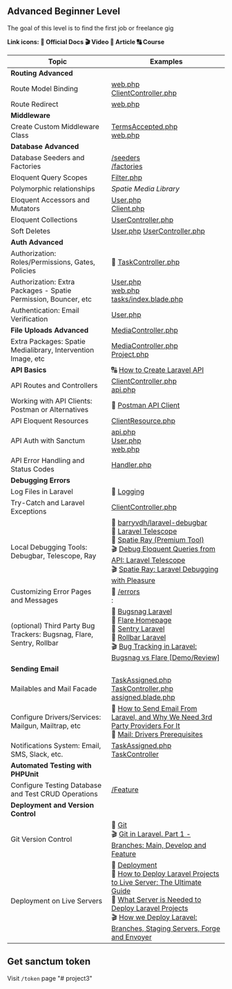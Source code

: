 ## Advanced Beginner Level
The goal of this level is to find the first job or freelance gig

__Link icons: :book: Official Docs :clapper: Video :page_facing_up: Article :capital_abcd: Course__ 

| Topic | Examples |
| ----- | ----- |
| **Routing Advanced** ||
| Route Model Binding | [web.php](https://github.com/LaravelDaily/Laravel-Roadmap-Advanced-Beginner-Roadmap/blob/main/routes/web.php#L26) <br> [ClientController.php](https://github.com/LaravelDaily/Laravel-Roadmap-Advanced-Beginner-Roadmap/blob/main/app/Http/Controllers/ClientController.php#L38) <br>|
| Route Redirect |[web.php](https://github.com/LaravelDaily/Laravel-Roadmap-Advanced-Beginner-Roadmap/blob/main/routes/web.php#L16) <br>|
| **Middleware** ||
| Create Custom Middleware Class | [TermsAccepted.php](https://github.com/LaravelDaily/Laravel-Roadmap-Advanced-Beginner-Roadmap/blob/main/app/Http/Middleware/TermsAccepted.php) <br> [web.php](https://github.com/LaravelDaily/Laravel-Roadmap-Advanced-Beginner-Roadmap/blob/main/routes/web.php#L23)|
| **Database Advanced** ||
| Database Seeders and Factories | [/seeders](https://github.com/LaravelDaily/Laravel-Roadmap-Advanced-Beginner-Roadmap/tree/main/database/seeders) <br> [/factories](https://github.com/LaravelDaily/Laravel-Roadmap-Advanced-Beginner-Roadmap/tree/main/database/factories) <br>|
| Eloquent Query Scopes | [Filter.php](https://github.com/LaravelDaily/Laravel-Roadmap-Advanced-Beginner-Roadmap/blob/main/app/Traits/Filter.php#L7) <br>|
| Polymorphic relationships | _Spatie Media Library_ <br>|
| Eloquent Accessors and Mutators | [User.php](https://github.com/LaravelDaily/Laravel-Roadmap-Advanced-Beginner-Roadmap/blob/main/app/Models/User.php#L58) <br> [Client.php](https://github.com/LaravelDaily/Laravel-Roadmap-Advanced-Beginner-Roadmap/blob/main/app/Models/Client.php#L23) |
| Eloquent Collections | [UserController.php](https://github.com/LaravelDaily/Laravel-Roadmap-Advanced-Beginner-Roadmap/blob/main/app/Http/Controllers/UserController.php#L20) <br>|
| Soft Deletes | [User.php](https://github.com/LaravelDaily/Laravel-Roadmap-Advanced-Beginner-Roadmap/blob/main/app/Models/User.php#L15) [UserController.php](https://github.com/LaravelDaily/Laravel-Roadmap-Advanced-Beginner-Roadmap/blob/main/app/Http/Controllers/UserController.php#L21)
| **Auth Advanced** ||
| Authorization: Roles/Permissions, Gates, Policies |:book: [TaskController.php](https://github.com/LaravelDaily/Laravel-Roadmap-Advanced-Beginner-Roadmap/blob/main/app/Http/Controllers/TaskController.php#L81) <br>|
| Authorization: Extra Packages - Spatie Permission, Bouncer, etc | [User.php](https://github.com/LaravelDaily/Laravel-Roadmap-Advanced-Beginner-Roadmap/blob/main/app/Models/User.php#L15) <br> [web.php](https://github.com/LaravelDaily/Laravel-Roadmap-Advanced-Beginner-Roadmap/blob/main/routes/web.php#L25) <br> [tasks/index.blade.php](https://github.com/LaravelDaily/Laravel-Roadmap-Advanced-Beginner-Roadmap/blob/main/resources/views/tasks/index.blade.php#L56) <br>
| Authentication: Email Verification | [User.php](https://github.com/LaravelDaily/Laravel-Roadmap-Advanced-Beginner-Roadmap/blob/main/app/Models/User.php#L13) <br>|
| **File Uploads Advanced** | [MediaController.php](https://github.com/LaravelDaily/Laravel-Roadmap-Advanced-Beginner-Roadmap/blob/main/app/Http/Controllers/MediaController.php#L14) <br>
| Extra Packages: Spatie Medialibrary, Intervention Image, etc | [MediaController.php](https://github.com/LaravelDaily/Laravel-Roadmap-Advanced-Beginner-Roadmap/blob/main/app/Http/Controllers/MediaController.php) <br> [Project.php](https://github.com/LaravelDaily/Laravel-Roadmap-Advanced-Beginner-Roadmap/blob/main/app/Models/Project.php#L12) <br>|
| **API Basics** |:capital_abcd: [How to Create Laravel API](https://laraveldaily.teachable.com/p/how-to-create-laravel-api) <br>|
| API Routes and Controllers | [ClientController.php](https://github.com/LaravelDaily/Laravel-Roadmap-Advanced-Beginner-Roadmap/blob/main/app/Http/Controllers/Api/ClientController.php) <br> [api.php](https://github.com/LaravelDaily/Laravel-Roadmap-Advanced-Beginner-Roadmap/blob/main/routes/api.php#L21) <br>|
| Working with API Clients: Postman or Alternatives |:book: [Postman API Client](https://www.postman.com/product/api-client/) <br>|
| API Eloquent Resources | [ClientResource.php](https://github.com/LaravelDaily/Laravel-Roadmap-Advanced-Beginner-Roadmap/blob/main/app/Http/Resources/ClientResource.php) <br>|
| API Auth with Sanctum | [api.php](https://github.com/LaravelDaily/Laravel-Roadmap-Advanced-Beginner-Roadmap/blob/main/routes/api.php#L21) <br> [User.php](https://github.com/LaravelDaily/Laravel-Roadmap-Advanced-Beginner-Roadmap/blob/main/app/Models/User.php#L15) <br> [web.php](https://github.com/LaravelDaily/Laravel-Roadmap-Advanced-Beginner-Roadmap/blob/main/routes/web.php#L46) <br>|
| API Error Handling and Status Codes | [Handler.php](https://github.com/LaravelDaily/Laravel-Roadmap-Advanced-Beginner-Roadmap/blob/main/app/Exceptions/Handler.php#L37) <br>
| **Debugging Errors** ||
| Log Files in Laravel |:book: [Logging](https://laravel.com/docs/8.x/logging) <br>|
| Try-Catch and Laravel Exceptions | [ClientController.php](https://github.com/LaravelDaily/Laravel-Roadmap-Advanced-Beginner-Roadmap/blob/main/app/Http/Controllers/ClientController.php#L55) <br>|
| Local Debugging Tools: Debugbar, Telescope, Ray |:book: [barryvdh/laravel-debugbar](https://github.com/barryvdh/laravel-debugbar) <br>:book: [Laravel Telescope](https://laravel.com/docs/8.x/telescope) <br>:book: [Spatie Ray (Premium Tool)](https://myray.app/) <br>:clapper: [Debug Eloquent Queries from API: Laravel Telescope](https://www.youtube.com/watch?v=SR3RzIfeozI) <br>:clapper: [Spatie Ray: Laravel Debugging with Pleasure](https://www.youtube.com/watch?v=n4pMxyAXeqY) <br>|
| Customizing Error Pages and Messages |:book: [/errors](https://github.com/LaravelDaily/Laravel-Roadmap-Advanced-Beginner-Roadmap/tree/main/resources/views/errors) <br>:
| (optional) Third Party Bug Trackers: Bugsnag, Flare, Sentry, Rollbar |:book: [Bugsnag Laravel](https://docs.bugsnag.com/platforms/php/laravel/) <br>:book: [Flare Homepage](https://flareapp.io/) <br>:book: [Sentry Laravel](https://docs.sentry.io/platforms/php/guides/laravel/) <br>:book: [Rollbar Laravel](https://docs.rollbar.com/docs/laravel) <br>:clapper: [Bug Tracking in Laravel: Bugsnag vs Flare [Demo/Review]](https://www.youtube.com/watch?v=88UqUXhWwGA) <br>|
| **Sending Email** ||
| Mailables and Mail Facade | [TaskAssigned.php](https://github.com/LaravelDaily/Laravel-Roadmap-Advanced-Beginner-Roadmap/blob/main/app/Mail/TaskAssigned.php) <br> [TaskController.php](https://github.com/LaravelDaily/Laravel-Roadmap-Advanced-Beginner-Roadmap/blob/main/app/Http/Controllers/TaskController.php#L41) <br> [assigned.blade.php](https://github.com/LaravelDaily/Laravel-Roadmap-Advanced-Beginner-Roadmap/blob/main/resources/views/emails/taks/assigned.blade.php)|
| Configure Drivers/Services: Mailgun, Mailtrap, etc |:page_facing_up: [How to Send Email From Laravel, and Why We Need 3rd Party Providers For It](https://laraveldaily.com/how-to-send-email-from-laravel-and-why-we-need-3rd-party-providers-for-it/) <br>:book: [Mail: Drivers Prerequisites](https://laravel.com/docs/8.x/mail#driver-prerequisites) <br>|
| Notifications System: Email, SMS, Slack, etc. | [TaskAssigned.php](https://github.com/LaravelDaily/Laravel-Roadmap-Advanced-Beginner-Roadmap/blob/main/app/Notifications/TaskAssigned.php) <br> [TaskController](https://github.com/LaravelDaily/Laravel-Roadmap-Advanced-Beginner-Roadmap/blob/main/app/Http/Controllers/TaskController.php#L37) |
| **Automated Testing with PHPUnit** ||
| Configure Testing Database and Test CRUD Operations | [/Feature](https://github.com/LaravelDaily/Laravel-Roadmap-Advanced-Beginner-Roadmap/tree/main/tests/Feature) <br>|
| **Deployment and Version Control** ||
| Git Version Control |:book: [Git](https://git-scm.com/) <br>:clapper: [Git in Laravel. Part 1 - Branches: Main, Develop and Feature](https://www.youtube.com/watch?v=AmScEC-_72I) <br>|
| Deployment on Live Servers |:book: [Deployment](https://laravel.com/docs/8.x/deployment) <br>:page_facing_up: [How to Deploy Laravel Projects to Live Server: The Ultimate Guide](https://laraveldaily.com/how-to-deploy-laravel-projects-to-live-server-the-ultimate-guide/) <br>:page_facing_up: [What Server is Needed to Deploy Laravel Projects](https://laraveldaily.com/what-server-is-needed-to-deploy-laravel-projects/) <br>:clapper: [How we Deploy Laravel: Branches, Staging Servers, Forge and Envoyer](https://www.youtube.com/watch?v=8DVuVftFZcQ) <br>|


## Get sanctum token

Visit `/token` page
"# project3" 
